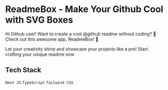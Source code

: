 # ReadmeBox - Make Your Github Cool with SVG Boxes
Hi Github user! Want to create a cool @github readme without coding? 🚀 Check out this awesome app, ReadmeBox! 🎉

Let your creativity shine and showcase your projects like a pro! Start crafting your unique readme now 

## Tech Stack
`Next JS` `TypeScript` `Tailwind CSS`
